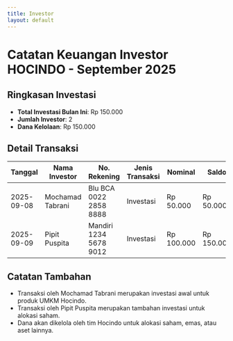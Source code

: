 ```yaml
---
title: Investor
layout: default
---
```


# Catatan Keuangan Investor HOCINDO - September 2025

## Ringkasan Investasi
- **Total Investasi Bulan Ini**: Rp 150.000
- **Jumlah Investor**: 2
- **Dana Kelolaan**: Rp 150.000

## Detail Transaksi
| Tanggal       | Nama Investor       | No. Rekening         | Jenis Transaksi | Nominal      | Saldo       |
|---------------|---------------------|----------------------|-----------------|--------------|-------------|
| 2025-09-08    | Mochamad Tabrani    | Blu BCA 0022 2858 8888 | Investasi       | Rp 50.000    | Rp 50.000   |
| 2025-09-09    | Pipit Puspita       | Mandiri 1234 5678 9012 | Investasi       | Rp 100.000   | Rp 150.000  |

## Catatan Tambahan
- Transaksi oleh Mochamad Tabrani merupakan investasi awal untuk produk UMKM Hocindo.
- Transaksi oleh Pipit Puspita merupakan tambahan investasi untuk alokasi saham.
- Dana akan dikelola oleh tim Hocindo untuk alokasi saham, emas, atau aset lainnya.
